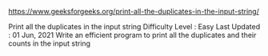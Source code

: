 https://www.geeksforgeeks.org/print-all-the-duplicates-in-the-input-string/

Print all the duplicates in the input string
Difficulty Level : Easy
Last Updated : 01 Jun, 2021
Write an efficient program to print all the duplicates and their counts in the input string 